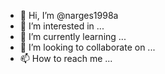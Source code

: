 - 👋 Hi, I’m @narges1998a
- 👀 I’m interested in ...
- 🌱 I’m currently learning ...
- 💞️ I’m looking to collaborate on ...
- 📫 How to reach me ...

<!---
narges1998a/narges1998a is a ✨ special ✨ repository because its `README.md` (this file) appears on your GitHub profile.
You can click the Preview link to take a look at your changes.
--->
